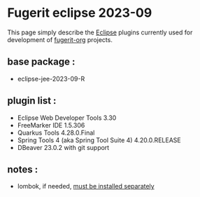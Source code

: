 # Fugerit eclipse 2023-09

This page simply describe the [Eclipse](https://www.eclipse.org/) plugins currently used for development of [fugerit-org](https://github.com/fugerit-org) projects.

## base package : 
- eclipse-jee-2023-09-R

## plugin list : 
- Eclipse Web Developer Tools 3.30
- FreeMarker IDE 1.5.306
- Quarkus Tools 4.28.0.Final
- Spring Tools 4 (aka Spring Tool Suite 4) 4.20.0.RELEASE
- DBeaver 23.0.2 with git support

## notes : 
- lombok, if needed, [must be installed separately](eclipse_lombok.md)
